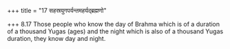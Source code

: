 +++
title = "17 सहस्रयुगपर्यन्तमहर्यद्ब्रह्मणो"

+++
8.17 Those people who know the day of Brahma which is of a duration of a
thousand Yugas (ages) and the night which is also of a thousand Yugas
duration, they know day and night.
